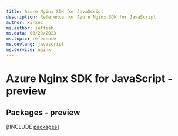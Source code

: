 ```yaml
---
title: Azure Nginx SDK for JavaScript
description: Reference for Azure Nginx SDK for JavaScript
author: xirzec
ms.author: jeffish
ms.data: 09/29/2023
ms.topic: reference
ms.devlang: javascript
ms.service: nginx
---
```

# Azure Nginx SDK for JavaScript - preview
## Packages - preview
[!INCLUDE [packages](nginx-index.md)]